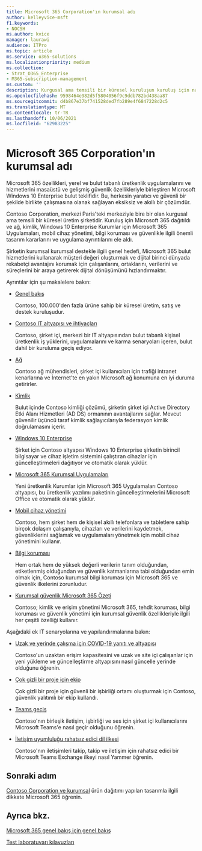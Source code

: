 ```yaml
---
title: Microsoft 365 Corporation'ın kurumsal adı
author: kelleyvice-msft
f1.keywords:
- NOCSH
ms.author: kvice
manager: laurawi
audience: ITPro
ms.topic: article
ms.service: o365-solutions
ms.localizationpriority: medium
ms.collection:
- Strat_O365_Enterprise
- M365-subscription-management
ms.custom: ''
description: Kurgusal ama temsili bir küresel kuruluşun kuruluş için nasıl Microsoft 365 benimseyen bir kuruluş.
ms.openlocfilehash: 9598464e982d5f5804056f9c9ddb782bd438aa87
ms.sourcegitcommit: d4b867e37bf741528ded7fb289e4f6847228d2c5
ms.translationtype: MT
ms.contentlocale: tr-TR
ms.lasthandoff: 10/06/2021
ms.locfileid: "62983225"
---
```

# <a name="microsoft-365-for-enterprise-for-the-contoso-corporation"></a>Microsoft 365 Corporation'ın kurumsal adı

Microsoft 365 özellikleri, yerel ve bulut tabanlı üretkenlik uygulamalarını ve hizmetlerini masaüstü ve gelişmiş güvenlik özellikleriyle birleştiren Microsoft Windows 10 Enterprise bulut teklifidir. Bu, herkesin yaratıcı ve güvenli bir şekilde birlikte çalışmasına olanak sağlayan eksiksiz ve akıllı bir çözümdür.

Contoso Corporation, merkezi Paris'teki merkeziyle bire bir olan kurgusal ama temsili bir küresel üretim şirketidir. Kuruluş için Microsoft 365 dağıtıldı ve ağ, kimlik, Windows 10 Enterprise Kurumlar için Microsoft 365 Uygulamaları, mobil cihaz yönetimi, bilgi koruması ve güvenlikle ilgili önemli tasarım kararlarını ve uygulama ayrıntılarını ele aldı.

Şirketin kurumsal kurumsal destekle ilgili genel hedefi, Microsoft 365 bulut hizmetlerini kullanarak müşteri değeri oluşturmak ve dijital birinci dünyada rekabetçi avantajını korumak için çalışanlarını, ortaklarını, verilerini ve süreçlerini bir araya getirerek dijital dönüşümünü hızlandırmaktır.

Ayrıntılar için şu makalelere bakın:

- [Genel bakış](contoso-overview.md)

  Contoso, 100.000'den fazla ürüne sahip bir küresel üretim, satış ve destek kuruluşudur.

- [Contoso IT altyapısı ve ihtiyaçları](contoso-infra-needs.md)

  Contoso, şirket içi, merkezi bir IT altyapısından bulut tabanlı kişisel üretkenlik iş yüklerini, uygulamalarını ve karma senaryoları içeren, bulut dahil bir kuruluma geçiş ediyor.

- [Ağ](contoso-networking.md)

  Contoso ağ mühendisleri, şirket içi kullanıcıları için trafiği intranet kenarlarına ve İnternet'te en yakın Microsoft ağ konumuna en iyi duruma getirirler.

- [Kimlik](contoso-identity.md)

  Bulut içinde Contoso kimliği çözümü, şirketin şirket içi Active Directory Etki Alanı Hizmetleri (AD DS) ormanının avantajlarını sağlar. Mevcut güvenilir üçüncü taraf kimlik sağlayıcılarıyla federasyon kimlik doğrulamasını içerir.

- [Windows 10 Enterprise](contoso-win10.md)

  Şirket için Contoso altyapısı Windows 10 Enterprise şirketin birincil bilgisayar ve cihaz işletim sistemini çalıştıran cihazlar için güncelleştirmeleri dağıtıyor ve otomatik olarak yüklür.

- [Microsoft 365 Kurumsal Uygulamaları](contoso-o365pp.md)

  Yeni üretkenlik Kurumlar için Microsoft 365 Uygulamaları Contoso altyapısı, bu üretkenlik yazılımı paketinin güncelleştirmelerini Microsoft Office ve otomatik olarak yüklür.

- [Mobil cihaz yönetimi](contoso-mdm.md)

  Contoso, hem şirket hem de kişisel akıllı telefonlara ve tabletlere sahip birçok dolaşım çalışanıyla, cihazları ve verilerini kaydetmek, güvenliklerini sağlamak ve uygulamaları yönetmek için mobil cihaz yönetimini kullanır.

- [Bilgi koruması](contoso-info-protect.md)

  Hem ortak hem de yüksek değerli verilerin tanım olduğundan, etiketlenmiş olduğundan ve güvenlik katmanlarına tabi olduğundan emin olmak için, Contoso kurumsal bilgi koruması için Microsoft 365 ve güvenlik ilkelerini zorunludur.

- [Kurumsal güvenlik Microsoft 365 Özeti](contoso-security-summary.md)

  Contoso; kimlik ve erişim yönetimi Microsoft 365, tehdit koruması, bilgi koruması ve güvenlik yönetimi için kurumsal güvenlik özellikleriyle ilgili her çeşitli özelliği kullanır.

Aşağıdaki ek IT senaryolarına ve yapılandırmalarına bakın:

- [Uzak ve yerinde çalışma için COVID-19 yanıtı ve altyapısı](../solutions/contoso-remote-onsite-work.md)

  Contoso'un uzaktan erişim kapasitesini ve uzak ve site içi çalışanlar için yeni yükleme ve güncelleştirme altyapısını nasıl güncelle yerinde olduğunu öğrenin.

- [Çok gizli bir proje için ekip](../solutions/contoso-team-for-top-secret-project.md)

  Çok gizli bir proje için güvenli bir işbirliği ortamı oluşturmak için Contoso, güvenlik yalıtımlı bir ekip kullandı.

- [Teams geçiş](/MicrosoftTeams/voice-case-study-overview)

  Contoso'nın birleşik iletişim, işbirliği ve ses için şirket içi kullanıcılarını Microsoft Teams'e nasıl geçir olduğunu öğrenin.

- [İletişim uyumluluğu rahatsız edici dil ilkesi](../compliance/communication-compliance-case-study.md)

  Contoso'nın iletişimleri takip, takip ve iletişim için rahatsız edici bir Microsoft Teams Exchange ilkeyi nasıl Yammer öğrenin.

## <a name="next-step"></a>Sonraki adım

[Contoso Corporation ve kurumsal](contoso-overview.md) ürün dağıtımı yapılan tasarımla ilgili dikkate Microsoft 365 öğrenin.


## <a name="see-also"></a>Ayrıca bkz.

[Microsoft 365 genel bakış için genel bakış](microsoft-365-overview.md)

[Test laboratuvarı kılavuzları](m365-enterprise-test-lab-guides.md)